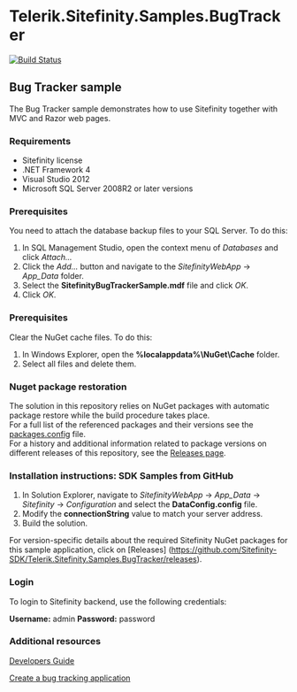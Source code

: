 Telerik.Sitefinity.Samples.BugTracker
=====================================

[![Build Status](http://sdk-jenkins-ci.cloudapp.net/buildStatus/icon?job=Telerik.Sitefinity.Samples.BugTracker.CI)](http://sdk-jenkins-ci.cloudapp.net/job/Telerik.Sitefinity.Samples.BugTracker.CI/)

## Bug Tracker sample

The Bug Tracker sample demonstrates how to use Sitefinity together with MVC and Razor web pages.


### Requirements

* Sitefinity license
* .NET Framework 4
* Visual Studio 2012
* Microsoft SQL Server 2008R2 or later versions


### Prerequisites

You need to attach the database backup files to your SQL Server. To do this:

1. In SQL Management Studio, open the context menu of _Databases_ and click _Attach..._
2. Click the _Add..._ button and navigate to the _SitefinityWebApp_ -> *App_Data* folder.
3. Select the **SitefinityBugTrackerSample.mdf** file and click _OK_.
4. Click _OK_.


### Prerequisites

Clear the NuGet cache files. To do this:

1. In Windows Explorer, open the **%localappdata%\NuGet\Cache** folder.
2. Select all files and delete them.

### Nuget package restoration
The solution in this repository relies on NuGet packages with automatic package restore while the build procedure takes place.   
For a full list of the referenced packages and their versions see the [packages.config](https://github.com/Sitefinity-SDK/Telerik.Sitefinity.Samples.BugTracker/blob/master/SitefinityWebApp/packages.config) file.    
For a history and additional information related to package versions on different releases of this repository, see the [Releases page](https://github.com/Sitefinity-SDK/Telerik.Sitefinity.Samples.BugTracker/releases).    


### Installation instructions: SDK Samples from GitHub



1. In Solution Explorer, navigate to _SitefinityWebApp_ -> *App_Data* -> _Sitefinity_ -> _Configuration_ and select the **DataConfig.config** file. 
2. Modify the **connectionString** value to match your server address.
3. Build the solution.

For version-specific details about the required Sitefinity NuGet packages for this sample application, click on [Releases]
 (https://github.com/Sitefinity-SDK/Telerik.Sitefinity.Samples.BugTracker/releases).


### Login

To login to Sitefinity backend, use the following credentials: 

**Username:** admin
**Password:** password


### Additional resources

[Developers Guide](http://www.sitefinity.com/documentation/documentationarticles/developers-guide)

[Create a bug tracking application](http://www.sitefinity.com/documentation/documentationarticles/developers-guide/how-to/how-to-create-a-bug-tracking-application)
